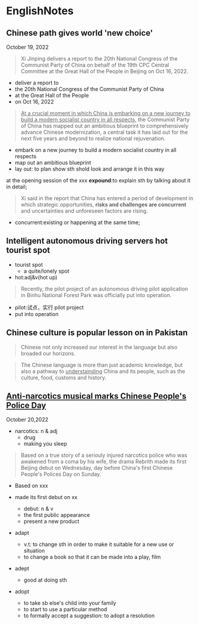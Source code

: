 # EnglishNotes
## Chinese path gives world 'new choice'
October 19, 2022
> Xi Jinping delivers a report to the 20th National Congress of the Communist Party of China on behalf of the 19th CPC Central Committee at the Great Hall of the People in Beijing on Oct 16, 2022.
* deliver a report to
* the 20th National Congress of the Communist Party of China
* at the Great Hall of the People
* on Oct 16, 2022


> <u>At a crucial moment in which China is embarking on a new journey to build a modern socialist country in all respects</u>, the Communist Party of China has mapped out an ambitious blueprint to comprehensively advance Chinese modernization, a central task it has laid out for the next five years and beyond to realize national rejuvenation.
* embark on a new journey to build a modern socialist country in all respects
* map out an ambitious blueprint
* lay out: to plan show sth shold look and arrange it in this way

at the opening session of the xxx
**expound**:to explain sth by talking about it in detail;

> Xi said in the report that China has entered a period of development in which strategic opportunities, **risks and challenges are concurrent** and uncertainties and unforeseen factors are rising.
* concurrent:existing or happening at the same time;

## Intelligent autonomous driving servers hot tourist spot
* tourist spot
	- a quite/lonely spot
* hot:adj&v(hot up)

> Recently, the pilot project of an autonomous driving pilot application in Binhu National Forest Park was officially put into operation.
* pilot:试点，实行 pilot project
* put into operation

## Chinese culture is popular lesson on in Pakistan
> Chinese not only increased our interest in the language but also broaded our horizons.

> The Chinese language is more than just academic knowledge, but also a pathway to <u>understainding</u> China and its people, such as the culture, food, customs and history.


## [Anti-narcotics musical marks Chinese People's Police Day](https://www.globaltimes.cn/page/202101/1212344.shtml)

October 20,2022
* narcotics: n & adj
	- drug
	- making you sleep

> Based on a true story of a seriouly injured narcotics police who was awakened from a coma by his wife, the drama Rebrith made its first Beijing debut on Wednesday, day before China's first Chinese People's Polices Day on Sunday.
* Based on xxx
* made its first debut on xx
	- debut: n & v
	- the first public appearance
	- present a new product

* adapt
	- v.t: to change sth in order to make it suitable for a new use or situation
	- to change a book so that it can be made into a play, film
* adept
	- good at doing sth
* adopt
	- to take sb else's child into your family
	- to start to use a particular method
	- to formally accept a suggestion: to adopt a resolution
	



















